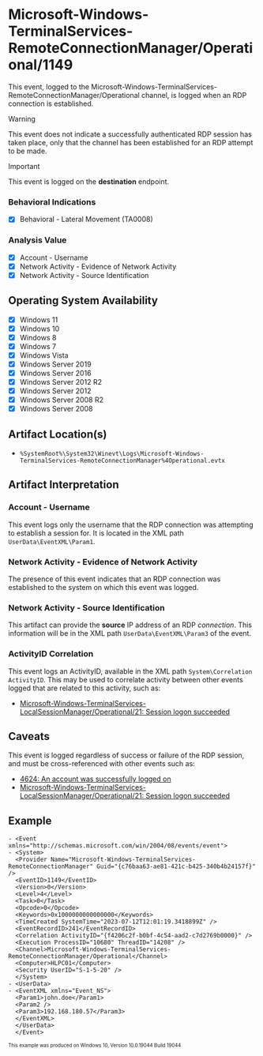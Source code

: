 # Microsoft-Windows-TerminalServices-RemoteConnectionManager/Operational/1149
This event, logged to the Microsoft-Windows-TerminalServices-RemoteConnectionManager/Operational channel, is logged when an RDP connection is established. 

> [!WARNING]
> This event does not indicate a successfully authenticated RDP session has taken place, only that the channel has been established for an RDP attempt to be made.

> [!IMPORTANT]  
> This event is logged on the **destination** endpoint. 

### Behavioral Indications
 - [x] Behavioral - Lateral Movement (TA0008)

### Analysis Value
 - [x] Account - Username
 - [x] Network Activity - Evidence of Network Activity
 - [x] Network Activity - Source Identification

## Operating System Availability
 - [x] Windows 11
 - [x] Windows 10
 - [x] Windows 8
 - [x] Windows 7
 - [x] Windows Vista
 - [x] Windows Server 2019
 - [x] Windows Server 2016
 - [x] Windows Server 2012 R2
 - [x] Windows Server 2012
 - [x] Windows Server 2008 R2
 - [x] Windows Server 2008

## Artifact Location(s)
- `%SystemRoot%\System32\Winevt\Logs\Microsoft-Windows-TerminalServices-RemoteConnectionManager%4Operational.evtx`

## Artifact Interpretation
### Account - Username
This event logs only the username that the RDP connection was attempting to establish a session for. It is located in the XML path `UserData\EventXML\Param1`.

### Network Activity - Evidence of Network Activity
The presence of this event indicates that an RDP connection was established to the system on which this event was logged.

### Network Activity - Source Identification
This artifact can provide the **source** IP address of an RDP *connection*. This information will be in the XML path `UserData\EventXML\Param3` of the event.

### ActivityID Correlation
This event logs an ActivityID, available in the XML path `System\Correlation ActivityID`. This may be used to correlate activity between other events logged that are related to this activity, such as:

 - [Microsoft-Windows-TerminalServices-LocalSessionManager/Operational/21: Session logon succeeded](/network/terminal-services-local-21.md)

## Caveats
This event is logged regardless of success or failure of the RDP session, and must be cross-referenced with other events such as:

 - [4624: An account was successfully logged on](/account/evtx-4624-successful-logon.md)
 - [Microsoft-Windows-TerminalServices-LocalSessionManager/Operational/21: Session logon succeeded](/network/terminal-services-local-21.md)

## Example
```
- <Event xmlns="http://schemas.microsoft.com/win/2004/08/events/event">
- <System>
  <Provider Name="Microsoft-Windows-TerminalServices-RemoteConnectionManager" Guid="{c76baa63-ae81-421c-b425-340b4b24157f}" /> 
  <EventID>1149</EventID> 
  <Version>0</Version> 
  <Level>4</Level> 
  <Task>0</Task> 
  <Opcode>0</Opcode> 
  <Keywords>0x1000000000000000</Keywords> 
  <TimeCreated SystemTime="2023-07-12T12:01:19.3418899Z" /> 
  <EventRecordID>241</EventRecordID> 
  <Correlation ActivityID="{f4206c2f-b0bf-4c54-aad2-c7d2769b0000}" /> 
  <Execution ProcessID="10680" ThreadID="14208" /> 
  <Channel>Microsoft-Windows-TerminalServices-RemoteConnectionManager/Operational</Channel> 
  <Computer>HLPC01</Computer> 
  <Security UserID="S-1-5-20" /> 
  </System>
- <UserData>
- <EventXML xmlns="Event_NS">
  <Param1>john.doe</Param1> 
  <Param2 /> 
  <Param3>192.168.180.57</Param3> 
  </EventXML>
  </UserData>
  </Event>
```
<sup><sub>This example was produced on Windows 10, Version 10.0.19044 Build 19044</sub></sup>